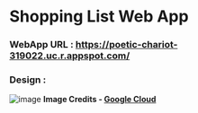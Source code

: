 # Shopping List Web App

### WebApp URL : https://poetic-chariot-319022.uc.r.appspot.com/

### Design :

![image](https://storage.googleapis.com/gweb-cloudblog-publish/images/firebase-aunthentication0s8a.max-700x700.PNG)
<b>Image Credits - <a href= "https://cloud.google.com/blog/products/gcp/how-to-authenticate-users-on-google-app-engine-using-firebase">Google Cloud</a></b>

